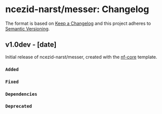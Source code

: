 # ncezid-narst/messer: Changelog

The format is based on [Keep a Changelog](https://keepachangelog.com/en/1.0.0/)
and this project adheres to [Semantic Versioning](https://semver.org/spec/v2.0.0.html).

## v1.0dev - [date]

Initial release of ncezid-narst/messer, created with the [nf-core](https://nf-co.re/) template.

### `Added`

### `Fixed`

### `Dependencies`

### `Deprecated`
